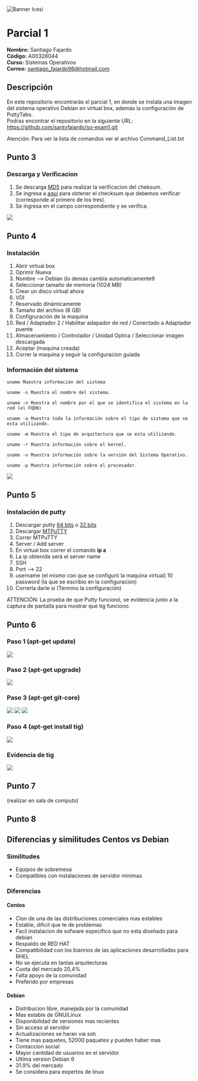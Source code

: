 ![Banner Icesi](https://www.mineducacion.gov.co/cvn/1665/propertyvalues-43922_banner.jpg)


# Parcial 1

**Nombre:** Santiago Fajardo  
**Código:** A00328044  
**Curso:** Sistemas Operativos  
**Correo:** santiago_fajardo96@hotmail.com

## Descripción
En este repositorio encontrarás el parcial 1, en donde se instala una imagen del sistema operativo Debian en virtual box, además la configuración de PuttyTabs.  
Podras encontrar el repositorio en la siguiente URL: https://github.com/santyfajardo/so-exam1.git  

Atención: Para ver la lista de comandos ver el archivo Command_List.txt

## Punto 3 

### Descarga y Verificacion
1. Se descarga [MD5](http://download.cnet.com/MD5-SHA-Checksum-Utility/3001-2092_4-10911445.html) para realizar la verificacion del cheksum.
2. Se ingresa a [aqui](http://cdimage.debian.org/debian-cd/current/amd64/iso-cd/MD5SUMS) para obtener el checksum que debemos verificar (corresponde al primero de los tres).
3. Se ingresa en el campo correspondiente y se verifica.  

![](Images/verificacion.png)

## Punto 4

### Instalación
1. Abrir virtual box
2. Oprimir Nueva
3. Nombre --> Debian (lo demas cambia automaticamente9
4. Seleccionar tamaño de memoria (1024 MB)
5. Crear un disco virtual ahora
6. VDI
7. Reservado dinámicamente
8. Tamaño del archivo (8 GB)
9. Configruración de la maquina
10. Red / Adaptador 2 / Habilitar adapador de red / Conectado a Adaptador puente
11. Almacenamiento / Controlador / Unidad Optica / Seleccionar imagen descargada
12. Aceptar (maquina creada)
13. Correr la maquina y seguir la configuracion guiada

### Información del sistema

```
uname Muestra información del sistema
```


```
uname -s Muestra el nombre del sistema.
```

```
uname -n Muestra el nombre por el que se identifica el sistema en la red (el FQDN)
```

```
uname -a Muestra toda la información sobre el tipo de sistema que se esta utilizando.
```

```
uname -m Muestra el tipo de arquitectura que se esta utilizando.
```

```
uname -r Muestra información sobre el kernel.
```

```
uname -v Muestra información sobre la versión del Sistema Operativo.
```

```
uname -p Muestra información sobre el procesador.
```



![](Images/informacion.png)

## Punto 5

### Instalación de putty

1. Descargar putty [64 bits](https://the.earth.li/~sgtatham/putty/latest/w64/putty.exe)  o [32 bits](https://the.earth.li/~sgtatham/putty/latest/w32/putty.exe) 
2. Descargar [MTPuTTY](http://ttyplus.com/download/mtputty.exe)
3. Correr MTPuTTY
4. Server / Add server
5. En virtual box correr el comando **ip a**
6. La ip obtenida será el server name
7. SSH
8. Port --> 22
9. username (el mismo con que se configuró la maquina virtual)
10 password (la que se escribio en la configuración)
11. Correrla darle si (Termino la configuración) 



ATTENCIÓN: La prueba de que Putty funcionó, se evidencia junto a la captura de pantalla para mostrar que tig funciono.



## Punto 6

### Paso 1 (apt-get update)
![](Images/1.png)
### Paso 2 (apt-get upgrade)
![](Images/upgrade.png)
### Paso 3 (apt-get git-core)
![](Images/2.png)
![](Images/3.png)
![](Images/4.png)
### Paso 4 (apt-get install tig)
![](Images/5.png)

### Evidencia de tig

![](Images/tig.png)

## Punto 7 

(realizar en sala de computo)

## Punto 8


## Diferencias y similitudes Centos vs Debian

### Similitudes
- Equipos de sobremesa
- Compatibles con instalaciones de servidor minimas

### Diferencias

#### Centos
- Clon de una de las distribuciones comerciales mas estables
- Estable, dificil que te de problemas
- Facil instalacion de sofware especifico que no esta diseñado para debian
- Respaldo de RED HAT
- Compatibilidad con los bianrios de las aplicaciones desarrolladas para RHEL
- No se ejecuta en tantas arquitecturas
- Cuota del mercado 20,4%
- Falta apoyo de la comunidad
- Preferido por empresas


#### Debian
- Distribucion libre, manejada por la comunidad
- Mas estable de GNU/Linux
- Disponibilidad de versiones mas recientes
- Sin acceso al servidor
- Actualizaciones se haran via ssh
- Tiene mas paquetes, 52000 paquetes y pueden haber mas
- Contaccion social
- Mayor cantidad de usuarios en el servidor
- Ultima version Debian 9
- 31.9% del mercado
- Se considera para expertos de linux

